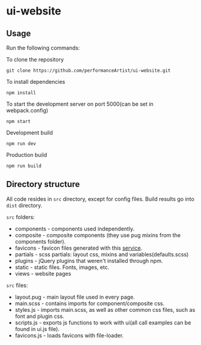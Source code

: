 # ui-website

## Usage

Run the following commands:

To clone the repository

```
git clone https://github.com/performanceArtist/ui-website.git
```

To install dependencies

```
npm install
```

To start the development server on port 5000(can be set in webpack.config)

```shell
npm start
```

Development build

```shell
npm run dev
```

Production build

```
npm run build
```

## Directory structure

All code resides in `src` directory, except for config files. Build results go into `dist` directory.

`src` folders:

* components - components used independently.
* composite - composite components (they use pug mixins from the components folder).
* favicons - favicon files generated with this [service](https://realfavicongenerator.net/). 
* partials - scss partials: layout css, mixins and variables(defaults.scss)
* plugins - jQuery plugins that weren't installed through npm.
* static - static files. Fonts, images, etc.
* views - website pages 

`src` files:

* layout.pug - main layout file used in every page.
* main.scss - contains imports for component/composite css.
* styles.js - imports main.scss, as well as other common css files, such as font and plugin css.
* scripts.js - exports js functions to work with ui(all call examples can be found in ui.js file).
* favicons.js - loads favicons with file-loader.